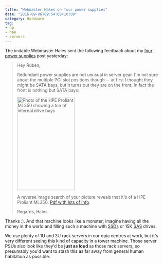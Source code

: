 ```yaml
---
title: "Webmaster Hales on four power supplies"
date: "2016-09-06T09:54:00+10:00"
category: Hardware
tag:
- hp
- hpe
- servers
---
```

The imitable Webmaster Hales sent the following feedback about my [four power supplies] post yesterday:

<blockquote>
<p>Hey Ruben,</p>
<p>Redundant power supplies are not unusual in server gear. I'm not sure about the multiple PCI slot positions though -- at first I thought they might be SATA bays, but it turns out they are on the front. In fact the front is nothing but SATA bays:</p>
<p>
<p><img src="https://rubenerd.com/files/2016/hpe.proliant.ml350.jpg" srcset="https://rubenerd.com/files/2016/hpe.proliant.ml350.jpg 1x, https://rubenerd.com/files/2016/hpe.proliant.ml350.jpg 2x" alt="Photo of the HPE Proliant ML350 showing a ton of internal drive bays" style="width:189px; height:306px" /></p>
<p>A reverse image search of your picture reveals that it's of a HPE Proliant ML350.  <a href="https://www.hpe.com/h20195/v2/getpdf.aspx/c04375628.pdf">Pdf with lots of info</a>.</p>
<p>Regards, Hales</p>
</blockquote>

Thanks :). And that machine looks like a monster; imagine having all the money in the world and filling such a machine with <abbr title="solid stated drives">SSDs</abbr> or 15K <abbr title="serial attached SCSI">SAS</abbr> drives.

We use plenty of 1U and 3U rack servers in our data centres at work, but it's very different seeing this kind of capacity in a tower machine. Those server PSUs also look like they'd be **just as loud** as those rack servers, so presumably you'd want to stash this as far away from general human habitation as possible. 

[four power supplies]: https://rubenerd.com/four-power-supplies/

